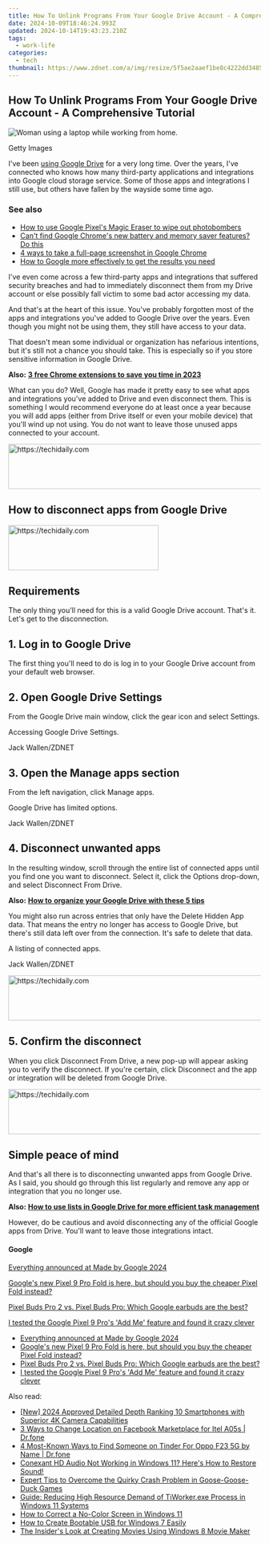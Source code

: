 ```yaml
---
title: How To Unlink Programs From Your Google Drive Account - A Comprehensive Tutorial
date: 2024-10-09T18:46:24.993Z
updated: 2024-10-14T19:43:23.210Z
tags:
  - work-life
categories:
  - tech
thumbnail: https://www.zdnet.com/a/img/resize/5f5ae2aaef1be8c4222dd3485b11331117db3581/2022/03/30/dc8ba7f5-4396-49fe-b380-e3372cce2cc9/getty-woman-using-a-laptop-while-working-from-home.jpg?width=278&height=156&fit=crop&auto=webp
---
```


## How To Unlink Programs From Your Google Drive Account - A Comprehensive Tutorial

![Woman using a laptop while working from home.](https://www.zdnet.com/a/img/resize/51274b28bfd75fc6c06a1b93b7c7abbac67769de/2022/03/30/dc8ba7f5-4396-49fe-b380-e3372cce2cc9/getty-woman-using-a-laptop-while-working-from-home.jpg?auto=webp&width=1280)

Getty Images

I've been [using Google Drive](https://www.zdnet.com/education/business-management/how-to-use-your-google-drive-as-a-virtual-backpack/) for a very long time. Over the years, I've connected who knows how many third-party applications and integrations into Google cloud storage service. Some of those apps and integrations I still use, but others have fallen by the wayside some time ago. 

### See also

* [How to use Google Pixel's Magic Eraser to wipe out photobombers](https://www.zdnet.com/article/how-to-use-magic-eraser-on-the-google-pixel/)
* [Can't find Google Chrome's new battery and memory saver features? Do this](https://www.zdnet.com/article/cant-find-google-chromes-new-battery-and-memory-saver-features-do-this/)
* [4 ways to take a full-page screenshot in Google Chrome](https://www.zdnet.com/article/how-to-take-a-full-page-screenshot-in-google-chrome/)
* [How to Google more effectively to get the results you need](https://www.zdnet.com/article/how-to-use-google-search-more-effectively-to-get-the-results-you-need/)

I've even come across a few third-party apps and integrations that suffered security breaches and had to immediately disconnect them from my Drive account or else possibly fall victim to some bad actor accessing my data.

And that's at the heart of this issue. You've probably forgotten most of the apps and integrations you've added to Google Drive over the years. Even though you might not be using them, they still have access to your data. 

That doesn't mean some individual or organization has nefarious intentions, but it's still not a chance you should take. This is especially so if you store sensitive information in Google Drive. 

**Also:** [**3 free Chrome extensions to save you time in 2023**](https://www.zdnet.com/home-and-office/work-life/these-3-free-google-chrome-extensions-can-save-you-time-in-2023/)

What can you do? Well, Google has made it pretty easy to see what apps and integrations you've added to Drive and even disconnect them. This is something I would recommend everyone do at least once a year because you will add apps (either from Drive itself or even your mobile device) that you'll wind up not using. You do not want to leave those unused apps connected to your account.

<!-- affiliate ads begin -->
<a href="https://appsumo.8odi.net/c/5597632/2068411/7443" target="_top" id="2068411">
  <img src="//a.impactradius-go.com/display-ad/7443-2068411" border="0" alt="https://techidaily.com" width="728" height="90"/>
</a>
<img height="0" width="0" src="https://appsumo.8odi.net/i/5597632/2068411/7443" style="position:absolute;visibility:hidden;" border="0" />
<!-- affiliate ads end -->

## How to disconnect apps from Google Drive

<!-- affiliate ads begin -->
<a href="https://homestyler.sjv.io/c/5597632/1943648/22993" target="_top" id="1943648">
  <img src="//a.impactradius-go.com/display-ad/22993-1943648" border="0" alt="https://techidaily.com" width="300" height="90"/>
</a>
<img height="0" width="0" src="https://homestyler.sjv.io/i/5597632/1943648/22993" style="position:absolute;visibility:hidden;" border="0" />
<!-- affiliate ads end -->

## Requirements

The only thing you'll need for this is a valid Google Drive account. That's it. Let's get to the disconnection.

## 1\. Log in to Google Drive

The first thing you'll need to do is log in to your Google Drive account from your default web browser.

## 2\. Open Google Drive Settings

From the Google Drive main window, click the gear icon and select Settings.

Accessing Google Drive Settings.

Jack Wallen/ZDNET

## 3\. Open the Manage apps section

From the left navigation, click Manage apps.

Google Drive has limited options.

Jack Wallen/ZDNET

## 4\. Disconnect unwanted apps

In the resulting window, scroll through the entire list of connected apps until you find one you want to disconnect. Select it, click the Options drop-down, and select Disconnect From Drive. 

**Also:** [**How to** **organize your Google Drive with these 5 tips**](https://www.zdnet.com/home-and-office/work-life/how-to-organize-your-google-drive-with-these-5-tips/)

You might also run across entries that only have the Delete Hidden App data. That means the entry no longer has access to Google Drive, but there's still data left over from the connection. It's safe to delete that data.

A listing of connected apps.

Jack Wallen/ZDNET

<!-- affiliate ads begin -->
<a href="https://appsumo.8odi.net/c/5597632/2037318/7443" target="_top" id="2037318">
  <img src="//a.impactradius-go.com/display-ad/7443-2037318" border="0" alt="https://techidaily.com" width="728" height="90"/>
</a>
<img height="0" width="0" src="https://appsumo.8odi.net/i/5597632/2037318/7443" style="position:absolute;visibility:hidden;" border="0" />
<!-- affiliate ads end -->

## 5\. Confirm the disconnect

When you click Disconnect From Drive, a new pop-up will appear asking you to verify the disconnect. If you're certain, click Disconnect and the app or integration will be deleted from Google Drive.

<!-- affiliate ads begin -->
<a href="https://appsumo.8odi.net/c/5597632/2043597/7443" target="_top" id="2043597">
  <img src="//a.impactradius-go.com/display-ad/7443-2043597" border="0" alt="https://techidaily.com" width="728" height="90"/>
</a>
<img height="0" width="0" src="https://appsumo.8odi.net/i/5597632/2043597/7443" style="position:absolute;visibility:hidden;" border="0" />
<!-- affiliate ads end -->

## Simple peace of mind

And that's all there is to disconnecting unwanted apps from Google Drive. As I said, you should go through this list regularly and remove any app or integration that you no longer use. 

**Also:** [**How to use lists in Google Drive for more efficient task management**](https://www.zdnet.com/home-and-office/work-life/how-to-use-lists-for-more-efficient-task-management-in-google-drive/)

However, do be cautious and avoid disconnecting any of the official Google apps from Drive. You'll want to leave those integrations intact.

#### Google

[Everything announced at Made by Google 2024](https://www.zdnet.com/article/everything-announced-at-made-by-google-2024-pixel-9-pro-fold-gemini-watch-3-and-more/ "Everything announced at Made by Google 2024")

[Google's new Pixel 9 Pro Fold is here, but should you buy the cheaper Pixel Fold instead?](https://www.zdnet.com/article/google-pixel-9-pro-fold-vs-pixel-fold/ "Google's new Pixel 9 Pro Fold is here, but should you buy the cheaper Pixel Fold instead?")

[Pixel Buds Pro 2 vs. Pixel Buds Pro: Which Google earbuds are the best?](https://www.zdnet.com/article/pixel-buds-pro-2-vs-pixel-buds-pro-which-google-earbuds-are-the-best/ "Pixel Buds Pro 2 vs. Pixel Buds Pro: Which Google earbuds are the best?")

[I tested the Google Pixel 9 Pro's 'Add Me' feature and found it crazy clever](https://www.zdnet.com/article/the-google-pixel-9-pros-add-me-feature-is-an-ar-camera-tool-youll-actually-use/ "I tested the Google Pixel 9 Pro's 'Add Me' feature and found it crazy clever")

* [Everything announced at Made by Google 2024](https://www.zdnet.com/article/everything-announced-at-made-by-google-2024-pixel-9-pro-fold-gemini-watch-3-and-more/ "Everything announced at Made by Google 2024")
* [Google's new Pixel 9 Pro Fold is here, but should you buy the cheaper Pixel Fold instead?](https://www.zdnet.com/article/google-pixel-9-pro-fold-vs-pixel-fold/ "Google's new Pixel 9 Pro Fold is here, but should you buy the cheaper Pixel Fold instead?")
* [Pixel Buds Pro 2 vs. Pixel Buds Pro: Which Google earbuds are the best?](https://www.zdnet.com/article/pixel-buds-pro-2-vs-pixel-buds-pro-which-google-earbuds-are-the-best/ "Pixel Buds Pro 2 vs. Pixel Buds Pro: Which Google earbuds are the best?")
* [I tested the Google Pixel 9 Pro's 'Add Me' feature and found it crazy clever](https://www.zdnet.com/article/the-google-pixel-9-pros-add-me-feature-is-an-ar-camera-tool-youll-actually-use/ "I tested the Google Pixel 9 Pro's 'Add Me' feature and found it crazy clever")

<ins class="adsbygoogle"
     style="display:block"
     data-ad-format="autorelaxed"
     data-ad-client="ca-pub-7571918770474297"
     data-ad-slot="1223367746"></ins>

<ins class="adsbygoogle"
     style="display:block"
     data-ad-client="ca-pub-7571918770474297"
     data-ad-slot="8358498916"
     data-ad-format="auto"
     data-full-width-responsive="true"></ins>

<span class="atpl-alsoreadstyle">Also read:</span>
<div><ul>
<li><a href="https://fox-blue.techidaily.com/new-2024-approved-detailed-depth-ranking-10-smartphones-with-superior-4k-camera-capabilities/"><u>[New] 2024 Approved Detailed Depth Ranking 10 Smartphones with Superior 4K Camera Capabilities</u></a></li>
<li><a href="https://location-fake.techidaily.com/3-ways-to-change-location-on-facebook-marketplace-for-itel-a05s-drfone-by-drfone-virtual-android/"><u>3 Ways to Change Location on Facebook Marketplace for Itel A05s | Dr.fone</u></a></li>
<li><a href="https://location-social.techidaily.com/4-most-known-ways-to-find-someone-on-tinder-for-oppo-f23-5g-by-name-drfone-by-drfone-virtual-android/"><u>4 Most-Known Ways to Find Someone on Tinder For Oppo F23 5G by Name | Dr.fone</u></a></li>
<li><a href="https://sound-issues.techidaily.com/1723015827095-conexant-hd-audio-not-working-in-windows-11-heres-how-to-restore-sound/"><u>Conexant HD Audio Not Working in Windows 11? Here's How to Restore Sound!</u></a></li>
<li><a href="https://tech-savvy.techidaily.com/expert-tips-to-overcome-the-quirky-crash-problem-in-goose-goose-duck-games/"><u>Expert Tips to Overcome the Quirky Crash Problem in Goose-Goose-Duck Games</u></a></li>
<li><a href="https://tech-savvy.techidaily.com/guide-reducing-high-resource-demand-of-tiworkerexe-process-in-windows-11-systems/"><u>Guide: Reducing High Resource Demand of TiWorker.exe Process in Windows 11 Systems</u></a></li>
<li><a href="https://tech-savvy.techidaily.com/how-to-correct-a-no-color-screen-in-windows-11/"><u>How to Correct a No-Color Screen in Windows 11</u></a></li>
<li><a href="https://tech-savvy.techidaily.com/how-to-create-bootable-usb-for-windows-7-easily/"><u>How to Create Bootable USB for Windows 7 Easily</u></a></li>
<li><a href="https://fox-cloud.techidaily.com/the-insiders-look-at-creating-movies-using-windows-8-movie-maker/"><u>The Insider's Look at Creating Movies Using Windows 8 Movie Maker</u></a></li>
</ul></div>


